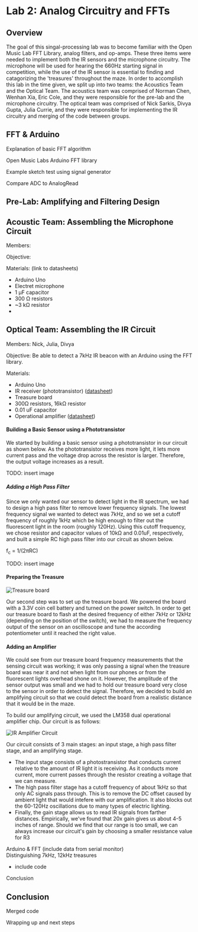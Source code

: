 # Lab 2: Analog Circuitry and FFTs

## Overview
The goal of this singal-processing lab was to become familiar with the Open Music Lab FFT Library, analog filters, and op-amps. These three items were needed to implement both the IR sensors and the microphone circuitry. The microphone will be used for hearing the 660Hz starting signal in competition, while the use of the IR sensor is essential to finding and catagorizing the 'treasures' throughout the maze. 
In order to accomplish this lab in the time given, we split up into two teams: the Acoustics Team and the Optical Team. The acoustics team was comprised of Norman Chen, Wenhan Xia, Eric Cole, and they were responsible for the pre-lab and the microphone circuitry. The optical team was comprised of Nick Sarkis, Divya Gupta, Julia Currie, and they were responsible for implementing the IR circuitry and merging of the code between groups. 

## FFT & Arduino
Explanation of basic FFT algorithm 

Open Music Labs Arduino FFT library 

Example sketch test using signal generator 

Compare ADC to AnalogRead 

## Pre-Lab: Amplifying and Filtering Design

## Acoustic Team: Assembling the Microphone Circuit

Members: 

Objective: 

Materials: (link to datasheets) 
- Arduino Uno 
- Electret microphone 
- 1 µF capacitor  
- 300 Ω resistors 
- ~3 kΩ resistor 
- 

## Optical Team: Assembling the IR Circuit

Members: Nick, Julia, Divya

Objective: Be able to detect a 7kHz IR beacon with an Arduino using the FFT library.

Materials:
- Arduino Uno
- IR receiver (phototransistor) ([datasheet](http://optoelectronics.liteon.com/upload/download/DS-50-93-0013/LTR-301.pdf))
- Treasure board 
- 300Ω resistors, 16kΩ resistor
- 0.01 uF capacitor
- Operational amplifier ([datasheet](http://www.ti.com/lit/ds/symlink/lm358.pdf))

#### Building a Basic Sensor using a Phototransistor 
  We started by building a basic sensor using a phototransistor in our circuit as shown below. As the phototransistor receives more light, it lets more current pass and the voltage drop across the resistor is larger. Therefore, the output voltage increases as a result.
  
  TODO: insert image
  
##### Adding a High Pass Filter 
  
  Since we only wanted our sensor to detect light in the IR spectrum, we had to design a high pass filter to remove lower frequency signals. The lowest frequency signal we wanted to detect was 7kHz, and so we set a cutoff frequency of roughly 1kHz which be high enough to filter out the fluorescent light in the room (roughly 120Hz). Using this cutoff frequency, we chose resistor and capacitor values of 10kΩ and 0.01uF, respectively, and built a simple RC high pass filter into our circuit as shown below.
  
  f<sub>c</sub> = 1/(2πRC)
  
  TODO: insert image

#### Preparing the Treasure 
  ![Treasure board](https://cei-lab.github.io/ece3400/images/Treasure_Pot.JPG)
  
  Our second step was to set up the treasure board. We powered the board with a 3.3V coin cell battery and turned on the power switch. In order to get our treasure board to flash at the desired frequency of either 7kHz or 12kHz (depending on the position of the switch), we had to measure the frequency output of the sensor on an oscilloscope and tune the according potentiometer until it reached the right value. 
  
#### Adding an Amplifier 

   We could see from our treasure board frequency measurements that the sensing circuit was working; it was only passing a signal when the treasure board was near it and not when light from our phones or from the fluorescent lights overhead shone on it. However, the amplitude of the sensor output was small and we had to hold our treasure board very close to the sensor in order to detect the signal. Therefore, we decided to build an amplifying circuit so that we could detect the board from a realistic distance that it would be in the maze. 

To build our amplifying circuit, we used the LM358 dual operational amplifier chip. Our circuit is as follows:

![IR Amplifier Circuit](https://i.imgur.com/bbulIQy.png)

Our circuit consists of 3 main stages: an input stage, a high pass filter stage, and an amplifying stage.
 - The input stage consists of a photostransistor that conducts current relative to the amount of IR light it is receiving. As it conducts more current, more current passes through the resistor creating a voltage that we can measure.
 - The high pass filter stage has a cutoff frequency of about 1kHz so that only AC signals pass through. This is to remove the DC offset caused by ambient light that would intefere with our amplification. It also blocks out the 60-120Hz oscillations due to many types of electric lighting. 
 - Finally, the gain stage allows us to read IR signals from farther distances. Empirically, we've found that 20x gain gives us about 4-5 inches of range. Should we find that our range is too small, we can always increase our circuit's gain by choosing a smaller resistance value for R3

Arduino & FFT (include data from serial monitor) \
Distinguishing 7kHz, 12kHz treasures
- include code 

Conclusion

## Conclusion
Merged code

Wrapping up and next steps
